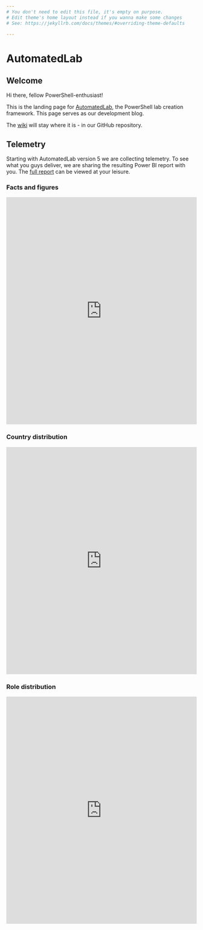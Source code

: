 ```yaml
---
# You don't need to edit this file, it's empty on purpose.
# Edit theme's home layout instead if you wanna make some changes
# See: https://jekyllrb.com/docs/themes/#overriding-theme-defaults

---
```

# AutomatedLab

## Welcome

Hi there, fellow PowerShell-enthusiast!

This is the landing page for [AutomatedLab], the PowerShell lab creation framework. This page serves as our development blog.

The [wiki] will stay where it is - in our GitHub repository.

## Telemetry

Starting with AutomatedLab version 5 we are collecting telemetry. To see what you guys deliver, we are sharing the resulting Power BI report with you. The [full report] can be viewed at your leisure.

### Facts and figures

<iframe width="100%" height="600" src="https://msit.powerbi.com/view?r=eyJrIjoiNjgyMzhmMTMtNWUyNC00MzgzLWFkM2MtNTIyMzNjNDY3MDM4IiwidCI6IjcyZjk4OGJmLTg2ZjEtNDFhZi05MWFiLTJkN2NkMDExZGI0NyIsImMiOjV9&pageName=ReportSection0b2d71458442c214e920" frameborder="0" allowFullScreen="true"></iframe>

### Country distribution

<iframe width="100%" height="600" src="https://msit.powerbi.com/view?r=eyJrIjoiNjgyMzhmMTMtNWUyNC00MzgzLWFkM2MtNTIyMzNjNDY3MDM4IiwidCI6IjcyZjk4OGJmLTg2ZjEtNDFhZi05MWFiLTJkN2NkMDExZGI0NyIsImMiOjV9&pageName=ReportSectione0de33b40e0866e83ba7" frameborder="0" allowFullScreen="true"></iframe>

### Role distribution

<iframe width="100%" height="600" src="https://msit.powerbi.com/view?r=eyJrIjoiNjgyMzhmMTMtNWUyNC00MzgzLWFkM2MtNTIyMzNjNDY3MDM4IiwidCI6IjcyZjk4OGJmLTg2ZjEtNDFhZi05MWFiLTJkN2NkMDExZGI0NyIsImMiOjV9&pageName=ReportSectionbddf70c18d3ca8a92a8c" frameborder="0" allowFullScreen="true"></iframe>

[AutomatedLab]: https://github.com/AutomatedLab/AutomatedLab
[wiki]: https://github.com/AutomatedLab/AutomatedLab/wiki
[full report]: https://msit.powerbi.com/view?r=eyJrIjoiNjgyMzhmMTMtNWUyNC00MzgzLWFkM2MtNTIyMzNjNDY3MDM4IiwidCI6IjcyZjk4OGJmLTg2ZjEtNDFhZi05MWFiLTJkN2NkMDExZGI0NyIsImMiOjV9